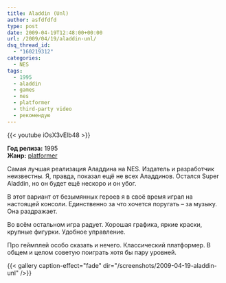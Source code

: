 ```yaml
---
title: Aladdin (Unl)
author: asfdfdfd
type: post
date: 2009-04-19T12:48:00+00:00
url: /2009/04/19/aladdin-unl/
dsq_thread_id:
  - "160219312"
categories:
  - NES
tags:
  - 1995
  - aladdin
  - games
  - nes
  - platformer
  - third-party video
  - рекомендую   
---
```

{{< youtube iOsX3vElb48 >}}

**Год релиза:** 1995  
**Жанр:** [platformer][1]

Самая лучшая реализация Аладдина на NES. Издатель и разработчик неизвестны. Я, правда, показал ещё не всех Аладдинов. Остался Super Aladdin, но он будет ещё нескоро и он убог.

В этот вариант от безымянных героев я в своё время играл на настоящей консоли. Единственно за что хочется поругать – за музыку. Она раздражает.

Во всём остальном игра радует. Хорошая графика, яркие краски, крупные фигурки. Удобное управление.

Про геймплей особо сказать и нечего. Классический платформер. В общем и целом советую поиграть хотя бы пару уровней.

<!--more-->

{{< gallery caption-effect="fade" dir="/screenshots/2009-04-19-aladdin-unl" />}}

 [1]: http://en.wikipedia.org/wiki/Platform_game
